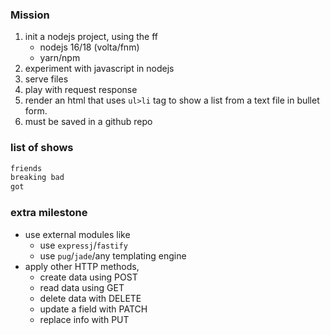 ### Mission

1. init a nodejs project, using the ff
   - nodejs 16/18 (volta/fnm)
   - yarn/npm
1. experiment with javascript in nodejs
1. serve files
1. play with request response
1. render an html that uses `ul>li` tag to show a list from a text file in bullet form.
1. must be saved in a github repo 


### list of shows
```txt
friends
breaking bad
got
```

### extra milestone
- use external modules like
  - use `expressj`/`fastify`
  - use `pug`/`jade`/any templating engine 
- apply other HTTP methods,
  - create data using POST
  - read data using GET
  - delete data with DELETE
  - update a field with PATCH
  - replace info with PUT
